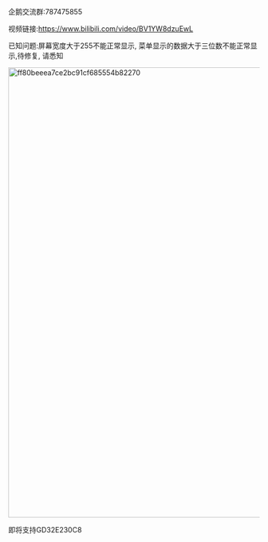 企鹅交流群:787475855

视频链接:https://www.bilibili.com/video/BV1YW8dzuEwL

已知问题:屏幕宽度大于255不能正常显示, 菜单显示的数据大于三位数不能正常显示,待修复, 请悉知

<img width="1458" height="901" alt="ff80beeea7ce2bc91cf685554b82270" src="https://github.com/user-attachments/assets/5850d142-ae0c-4d58-ad04-048700a4bf0e" />


即将支持GD32E230C8
